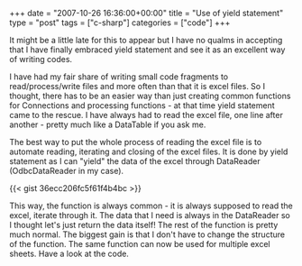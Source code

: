 +++
date = "2007-10-26 16:36:00+00:00"
title = "Use of yield statement"
type = "post"
tags = ["c-sharp"]
categories = ["code"]
+++

It might be a little late for this to appear but I have no qualms in accepting that I have finally embraced yield statement and see it as an excellent way of writing codes.

I have had my fair share of writing small code fragments to read/process/write files and more often than that it is excel files. So I thought, there has to be an easier way than just creating common functions for Connections and processing functions - at that time yield statement came to the rescue. I have always had to read the excel file, one line after another - pretty much like a DataTable if you ask me.

The best way to put the whole process of reading the excel file is to automate reading, iterating and closing of the excel files. It is done by yield statement as I can "yield" the data of the excel through DataReader (OdbcDataReader in my case).

{{< gist 36ecc206fc5f61f4b4bc >}}

This way, the function is always common - it is always supposed to read the excel, iterate through it. The data that I need is always in the DataReader so I thought let's just return the data itself! The rest of the function is pretty much normal. The biggest gain is that I don't have to change the structure of the function. The same function can now be used for multiple excel sheets. Have a look at the code.
